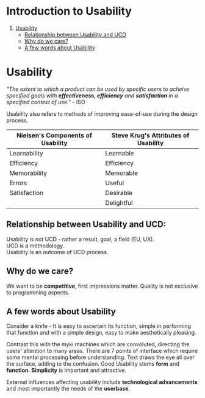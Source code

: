 # Introduction to Usability 

1. [Usability](#usability)
    - [Relationship between Usability and UCD](#relationship)
    - [Why do we care?](#why)
    - [A few words about Usability](#words)
     
# Usability <a id ="usability"/>
*"The extent to which a product can be used by specific users to acheive specified goals with **effectiveness, efficiency** and **satisfaction** in a specified context of use."*  - ISO

Usability also refers to methods of improving ease-of-use during the design process.  

Nielsen's Components of Usability | Steve Krug's Attributes of Usability
----------------------------------|-------------------------------------
Learnability | Learnable
Efficiency | Efficiency
Memorability | Memorable
Errors | Useful
Satisfaction | Desirable
|| Delightful

## Relationship between Usability and UCD: <a id ="relationship"/>   
Usability is *not* UCD - rather a result, goal, a field (EU, UX).  
UCD is a methodology.  
Usability is an outcome of UCD process.

## Why do we care?  <a id ="why"/> 

We want to be **competitive**, first impressions matter. Quality is not exclusive to programming aspects.  

## A few words about Usability <a id ="words"/> 

Consider a knife - It is easy to ascertain its function, simple in performing that function and with a simple design, easy to make aesthetically pleasing.

Contrast this with the myki machines which are convoluted, directing the users' attention to many areas. There are 7 points of interface which require some mental processing before understanding. Text draws the eye all over the surface, adding to the confusion. 
Good Usability stems **form** and **function**. **Simplicity** is important and attractive.  

External influences affecting usability include **technological advancements** and most importantly the needs of the **userbase**.